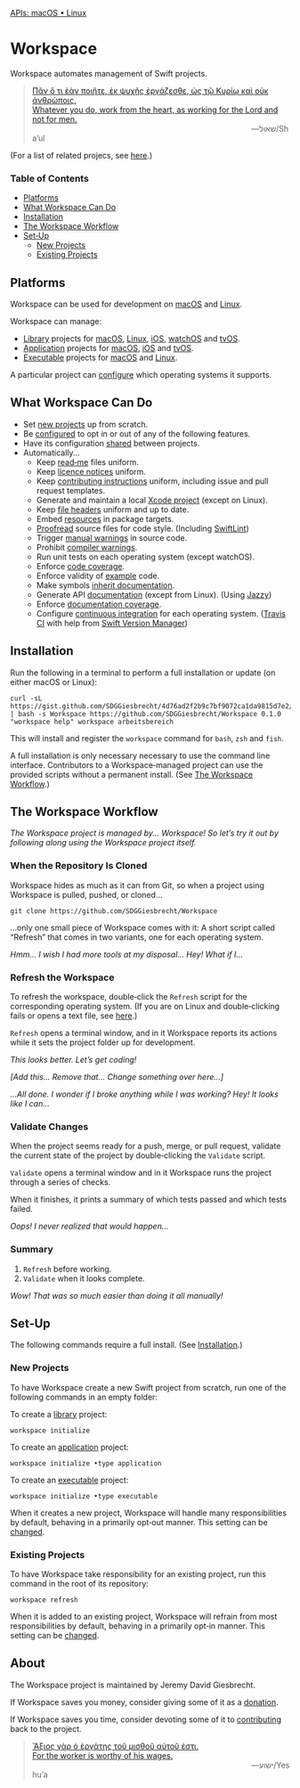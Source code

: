 <!--
 README.md

 This source file is part of the Workspace open source project.
 https://github.com/SDGGiesbrecht/Workspace#workspace

 Copyright ©2017 Jeremy David Giesbrecht and the Workspace project contributors.

 Soli Deo gloria.

 Licensed under the Apache Licence, Version 2.0.
 See http://www.apache.org/licenses/LICENSE-2.0 for licence information.
 -->

<!--
 !!!!!!! !!!!!!! !!!!!!! !!!!!!! !!!!!!! !!!!!!! !!!!!!!
 This file is managed by Workspace.
 Manual changes will not persist.
 For more information, see:
 https://github.com/SDGGiesbrecht/Workspace/blob/master/Documentation/Read‐Me.md
 !!!!!!! !!!!!!! !!!!!!! !!!!!!! !!!!!!! !!!!!!! !!!!!!!
 -->

[APIs: macOS • Linux](https://github.com/SDGGiesbrecht/Workspace#workspace)

# Workspace

Workspace automates management of Swift projects.

> [Πᾶν ὅ τι ἐὰν ποιῆτε, ἐκ ψυχῆς ἐργάζεσθε, ὡς τῷ Κυρίῳ καὶ οὐκ ἀνθρώποις.<br>Whatever you do, work from the heart, as working for the Lord and not for men.](https://www.biblegateway.com/passage/?search=Colossians+3&version=SBLGNT;NIV)<br>&nbsp;&nbsp;&nbsp;&nbsp;&nbsp;&nbsp;&nbsp;&nbsp;&nbsp;&nbsp;&nbsp;&nbsp;&nbsp;&nbsp;&nbsp;&nbsp;&nbsp;&nbsp;&nbsp;&nbsp;&nbsp;&nbsp;&nbsp;&nbsp;&nbsp;&nbsp;&nbsp;&nbsp;&nbsp;&nbsp;&nbsp;&nbsp;&nbsp;&nbsp;&nbsp;&nbsp;&nbsp;&nbsp;&nbsp;&nbsp;&nbsp;&nbsp;&nbsp;&nbsp;&nbsp;&nbsp;&nbsp;&nbsp;&nbsp;&nbsp;&nbsp;&nbsp;&nbsp;&nbsp;&nbsp;&nbsp;&nbsp;&nbsp;&nbsp;&nbsp;&nbsp;&nbsp;&nbsp;&nbsp;&nbsp;&nbsp;&nbsp;&nbsp;&nbsp;&nbsp;&nbsp;&nbsp;&nbsp;&nbsp;&nbsp;&nbsp;&nbsp;&nbsp;&nbsp;&nbsp;&nbsp;&nbsp;&nbsp;&nbsp;&nbsp;&nbsp;&nbsp;&nbsp;&nbsp;&nbsp;&nbsp;&nbsp;&nbsp;&nbsp;&nbsp;&nbsp;&nbsp;&nbsp;&nbsp;&nbsp;―‎שאול/Shaʼul

(For a list of related projecs, see [here](Documentation/Related%20Projects.md).) <!--Skip in Jazzy-->

### Table of Contents
- [Platforms](#platforms)
- [What Workspace Can Do](#what-workspace-can-do)
- [Installation](#installation)
- [The Workspace Workflow](#the-workspace-workflow)
- [Set‐Up](#setup)
  - [New Projects](#new-projects)
  - [Existing Projects](#existing-projects)

## Platforms

Workspace can be used for development on [macOS](http://www.apple.com/macos/) and [Linux](https://www.ubuntu.com).

Workspace can manage:

- [Library](Documentation/Project%20Types.md) projects for [macOS](http://www.apple.com/macos/), [Linux](https://www.ubuntu.com), [iOS](http://www.apple.com/ios/), [watchOS](http://www.apple.com/watchos/) and [tvOS](http://www.apple.com/tvos/).
- [Application](Documentation/Project%20Types.md) projects for [macOS](http://www.apple.com/macos/), [iOS](http://www.apple.com/ios/) and [tvOS](http://www.apple.com/tvos/).
- [Executable](Documentation/Project%20Types.md) projects for [macOS](http://www.apple.com/macos/) and [Linux](https://www.ubuntu.com).

A particular project can [configure](Documentation/Operating%20Systems.md) which operating systems it supports.

## What Workspace Can Do

- Set [new projects](#new-projects) up from scratch.
- Be [configured](Documentation/Configuring%20Workspace.md) to opt in or out of any of the following features.
- Have its configuration [shared](Documentation/Configuring%20Workspace.md#sharing-configurations-between-projects) between projects.
- Automatically...
  - Keep [read‐me](Documentation/Read‐Me.md) files uniform.
  - Keep [licence notices](Documentation/Licence.md) uniform.
  - Keep [contributing instructions](Documentation/Contributing%20Instructions.md) uniform, including issue and pull request templates.
  - Generate and maintain a local [Xcode project](Documentation/Xcode.md) (except on Linux).
  - Keep [file headers](Documentation/File%20Headers.md) uniform and up to date.
  - Embed [resources](Documentation/Resources.md) in package targets.
  - [Proofread](Documentation/Proofreading.md) source files for code style. (Including [SwiftLint](https://github.com/realm/SwiftLint))
  - Trigger [manual warnings](Documentation/Manual%20Warnings.md) in source code.
  - Prohibit [compiler warnings](Documentation/Compiler%20Warnings.md).
  - Run unit tests on each operating system (except watchOS).
  - Enforce [code coverage](Documentation/Code%20Coverage.md).
  - Enforce validity of [example](Documentation/Examples.md) code.
  - Make symbols [inherit documentation](Documentation/Documentation%20Inheritance.md).
  - Generate API [documentation](Documentation/Documentation%20Generation.md) (except from Linux). (Using [Jazzy](https://github.com/realm/jazzy))
  - Enforce [documentation coverage](Documentation/Documentation%20Generation.md#enforcement).
  - Configure [continuous integration](Documentation/Continuous%20Integration.md) for each operating system. ([Travis CI](https://travis-ci.org) with help from [Swift Version Manager](https://github.com/kylef/swiftenv))

## Installation

Run the following in a terminal to perform a full installation or update (on either macOS or Linux):

```shell
curl -sL https://gist.github.com/SDGGiesbrecht/4d76ad2f2b9c7bf9072ca1da9815d7e2/raw/update.sh | bash -s Workspace https://github.com/SDGGiesbrecht/Workspace 0.1.0 "workspace help" workspace arbeitsbereich
```

This will install and register the `workspace` command for `bash`, `zsh` and `fish`.

A full installation is only necessary necessary to use the command line interface. Contributors to a Workspace‐managed project can use the provided scripts without a permanent install. (See [The Workspace Workflow](#the-workspace-workflow).)

## The Workspace Workflow

*The Workspace project is managed by... Workspace! So let’s try it out by following along using the Workspace project itself.*

### When the Repository Is Cloned

Workspace hides as much as it can from Git, so when a project using Workspace is pulled, pushed, or cloned...

```shell
git clone https://github.com/SDGGiesbrecht/Workspace
```

...only one small piece of Workspace comes with it: A short script called “Refresh” that comes in two variants, one for each operating system.

*Hmm... I wish I had more tools at my disposal... Hey! What if I...*

### Refresh the Workspace

To refresh the workspace, double‐click the `Refresh` script for the corresponding operating system. (If you are on Linux and double‐clicking fails or opens a text file, see [here](Documentation/Linux%20Notes.md#doubleclicking-scripts).)

`Refresh` opens a terminal window, and in it Workspace reports its actions while it sets the project folder up for development.

*This looks better. Let’s get coding!*

*[Add this... Remove that... Change something over here...]*

*...All done. I wonder if I broke anything while I was working? Hey! It looks like I can...*

### Validate Changes

When the project seems ready for a push, merge, or pull request, validate the current state of the project by double‐clicking the `Validate` script.

`Validate` opens a terminal window and in it Workspace runs the project through a series of checks.

When it finishes, it prints a summary of which tests passed and which tests failed.

*Oops! I never realized that would happen...*

### Summary

1. `Refresh` before working.
2. `Validate` when it looks complete.

*Wow! That was so much easier than doing it all manually!*

## Set‐Up

The following commands require a full install. (See [Installation](#installation).)

### New Projects

To have Workspace create a new Swift project from scratch, run one of the following commands in an empty folder:

To create a [library](Documentation/Project%20Types.md) project:
```shell
workspace initialize
```

To create an [application](Documentation/Project%20Types.md) project:
```shell
workspace initialize •type application
```

To create an [executable](Documentation/Project%20Types.md) project:
```shell
workspace initialize •type executable
```

When it creates a new project, Workspace will handle many responsibilities by default, behaving in a primarily opt‐out manner. This setting can be [changed](Documentation/Responsibilities.md).

### Existing Projects

To have Workspace take responsibility for an existing project, run this command in the root of its repository:

```shell
workspace refresh
```

When it is added to an existing project, Workspace will refrain from most responsibilities by default, behaving in a primarily opt‐in manner. This setting can be [changed](Documentation/Responsibilities.md).

## About

The Workspace project is maintained by Jeremy David Giesbrecht.

If Workspace saves you money, consider giving some of it as a [donation](https://paypal.me/JeremyGiesbrecht).

If Workspace saves you time, consider devoting some of it to [contributing](https://github.com/SDGGiesbrecht/Workspace) back to the project.

> [Ἄξιος γὰρ ὁ ἐργάτης τοῦ μισθοῦ αὐτοῦ ἐστι.<br>For the worker is worthy of his wages.](https://www.biblegateway.com/passage/?search=Luke+10&version=SBLGNT;NIV)<br>&nbsp;&nbsp;&nbsp;&nbsp;&nbsp;&nbsp;&nbsp;&nbsp;&nbsp;&nbsp;&nbsp;&nbsp;&nbsp;&nbsp;&nbsp;&nbsp;&nbsp;&nbsp;&nbsp;&nbsp;&nbsp;&nbsp;&nbsp;&nbsp;&nbsp;&nbsp;&nbsp;&nbsp;&nbsp;&nbsp;&nbsp;&nbsp;&nbsp;&nbsp;&nbsp;&nbsp;&nbsp;&nbsp;&nbsp;&nbsp;&nbsp;&nbsp;&nbsp;&nbsp;&nbsp;&nbsp;&nbsp;&nbsp;&nbsp;&nbsp;&nbsp;&nbsp;&nbsp;&nbsp;&nbsp;&nbsp;&nbsp;&nbsp;&nbsp;&nbsp;&nbsp;&nbsp;&nbsp;&nbsp;&nbsp;&nbsp;&nbsp;&nbsp;&nbsp;&nbsp;&nbsp;&nbsp;&nbsp;&nbsp;&nbsp;&nbsp;&nbsp;&nbsp;&nbsp;&nbsp;&nbsp;&nbsp;&nbsp;&nbsp;&nbsp;&nbsp;&nbsp;&nbsp;&nbsp;&nbsp;&nbsp;&nbsp;&nbsp;&nbsp;&nbsp;&nbsp;&nbsp;&nbsp;&nbsp;&nbsp;―‎ישוע/Yeshuʼa
